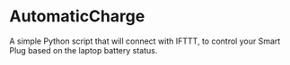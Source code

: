 # AutomaticCharge
A simple Python script that will connect with IFTTT, to control your Smart Plug based on the laptop battery status.
